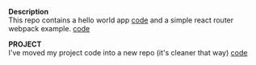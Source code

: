 **Description**  
This repo contains a hello world app [code](https://github.com/mn22nw/2DV607/tree/gh-pages/hello-world) 
and a simple react router webpack example.  [code](https://github.com/mn22nw/2DV607/tree/gh-pages/simple-react-router-webpack) 


**PROJECT**  
I've moved my project code into a new repo (it's cleaner that way) [code](https://github.com/mn22nw/favovid)  